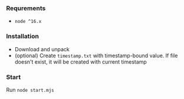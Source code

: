 ### Requrements

* `node ^16.x`

### Installation

* Download and unpack
* (optional) Create `timestamp.txt` with timestamp-bound value. If file doesn't exist, it will be created with current timestamp

### Start

Run `node start.mjs`
